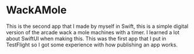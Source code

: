 # WackAMole

This is the second app that I made by myself in Swift, this is a simple digital version of the arcade wack a mole machines with a timer. I learned a lot about SwiftUI when making this. This was the first app that I put in TestFlight so I got some experience with how publishing an app works.
